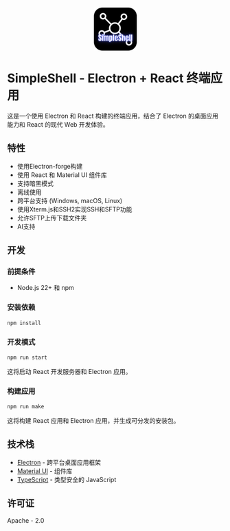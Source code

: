 <p align="center">
  <img src="src/assets/SimpleShell.png" style="width:100px"/>
</p>

# SimpleShell - Electron + React 终端应用

这是一个使用 Electron 和 React 构建的终端应用，结合了 Electron 的桌面应用能力和 React 的现代 Web 开发体验。

## 特性

- 使用Electron-forge构建
- 使用 React 和 Material UI 组件库
- 支持暗黑模式
- 离线使用
- 跨平台支持 (Windows, macOS, Linux)
- 使用Xterm.js和SSH2实现SSH和SFTP功能
- 允许SFTP上传下载文件夹
- AI支持

## 开发

### 前提条件

- Node.js 22+ 和 npm

### 安装依赖

```bash
npm install
```

### 开发模式

```bash
npm run start
```

这将启动 React 开发服务器和 Electron 应用。

### 构建应用

```bash
npm run make
```

这将构建 React 应用和 Electron 应用，并生成可分发的安装包。

## 技术栈

- [Electron](https://www.electronjs.org/) - 跨平台桌面应用框架
- [Material UI](https://mui.com/material-ui/) - 组件库
- [TypeScript](https://www.typescriptlang.org/) - 类型安全的 JavaScript

## 许可证

Apache - 2.0
